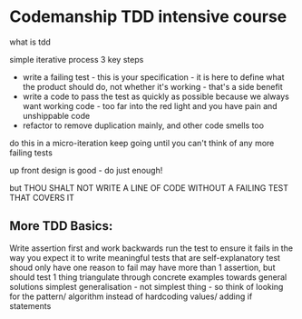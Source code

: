 Codemanship TDD intensive course
================================

  what is tdd

  simple iterative process 3 key steps

   * write a failing test - this is your specification - it is here to define what the product should do, not whether it's working - that's a side benefit
  * write a code to pass the test as quickly as possible because we always want working code - too far into the red light and you have pain and unshippable code 
 * refactor to remove duplication mainly, and other code smells too

do this in a micro-iteration
keep going until you can't think of any more failing tests

up front design is good - do just enough!

but THOU SHALT NOT WRITE A LINE OF CODE WITHOUT A FAILING TEST THAT COVERS IT

More TDD Basics:
----------------
Write assertion first and work backwards
run the test to ensure it fails in the way you expect it to
write meaningful tests that are self-explanatory
test shoud only have one reason to fail
 may have more than 1 assertion, but should test 1 thing
triangulate through concrete examples towards general solutions
simplest generalisation - not simplest thing - so think of looking for the pattern/ algorithm instead of hardcoding values/ adding if statements


